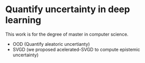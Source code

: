 # Quantify uncertainty in deep learning

This work is for the degree of master in computer science.

-	OOD (Quantify aleatoric uncertianty)
-	SVGD (we proposed acelerated-SVGD to compute epistemic uncertainty)
